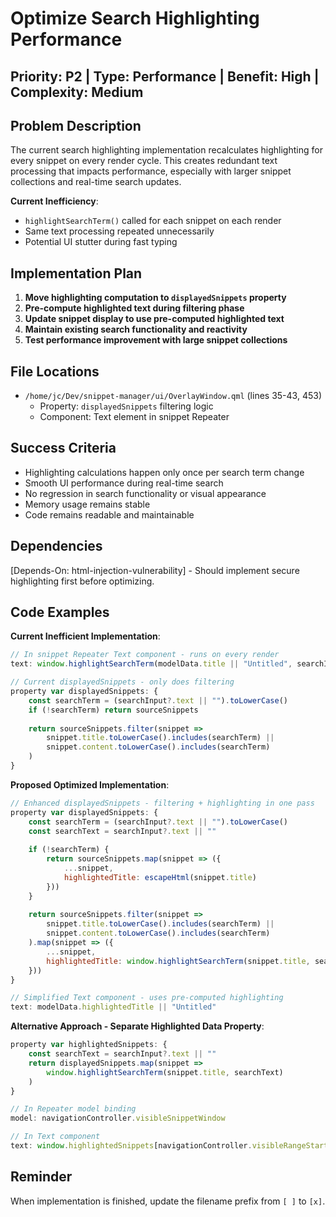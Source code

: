 # Optimize Search Highlighting Performance

## Priority: P2 | Type: Performance | Benefit: High | Complexity: Medium

## Problem Description

The current search highlighting implementation recalculates highlighting for every snippet on every render cycle. This creates redundant text processing that impacts performance, especially with larger snippet collections and real-time search updates.

**Current Inefficiency**:
- `highlightSearchTerm()` called for each snippet on each render
- Same text processing repeated unnecessarily
- Potential UI stutter during fast typing

## Implementation Plan

1. **Move highlighting computation to `displayedSnippets` property**
2. **Pre-compute highlighted text during filtering phase**
3. **Update snippet display to use pre-computed highlighted text**
4. **Maintain existing search functionality and reactivity**
5. **Test performance improvement with large snippet collections**

## File Locations

- `/home/jc/Dev/snippet-manager/ui/OverlayWindow.qml` (lines 35-43, 453)
  - Property: `displayedSnippets` filtering logic
  - Component: Text element in snippet Repeater

## Success Criteria

- Highlighting calculations happen only once per search term change
- Smooth UI performance during real-time search
- No regression in search functionality or visual appearance
- Memory usage remains stable
- Code remains readable and maintainable

## Dependencies

[Depends-On: html-injection-vulnerability] - Should implement secure highlighting first before optimizing.

## Code Examples

**Current Inefficient Implementation**:
```javascript
// In snippet Repeater Text component - runs on every render
text: window.highlightSearchTerm(modelData.title || "Untitled", searchInput?.text || "")

// Current displayedSnippets - only does filtering
property var displayedSnippets: {
    const searchTerm = (searchInput?.text || "").toLowerCase()
    if (!searchTerm) return sourceSnippets
    
    return sourceSnippets.filter(snippet => 
        snippet.title.toLowerCase().includes(searchTerm) ||
        snippet.content.toLowerCase().includes(searchTerm)
    )
}
```

**Proposed Optimized Implementation**:
```javascript
// Enhanced displayedSnippets - filtering + highlighting in one pass
property var displayedSnippets: {
    const searchTerm = (searchInput?.text || "").toLowerCase()
    const searchText = searchInput?.text || ""
    
    if (!searchTerm) {
        return sourceSnippets.map(snippet => ({
            ...snippet,
            highlightedTitle: escapeHtml(snippet.title)
        }))
    }
    
    return sourceSnippets.filter(snippet => 
        snippet.title.toLowerCase().includes(searchTerm) ||
        snippet.content.toLowerCase().includes(searchTerm)
    ).map(snippet => ({
        ...snippet,
        highlightedTitle: window.highlightSearchTerm(snippet.title, searchText)
    }))
}

// Simplified Text component - uses pre-computed highlighting
text: modelData.highlightedTitle || "Untitled"
```

**Alternative Approach - Separate Highlighted Data Property**:
```javascript
property var highlightedSnippets: {
    const searchText = searchInput?.text || ""
    return displayedSnippets.map(snippet => 
        window.highlightSearchTerm(snippet.title, searchText)
    )
}

// In Repeater model binding
model: navigationController.visibleSnippetWindow

// In Text component
text: window.highlightedSnippets[navigationController.visibleRangeStartIndex + index] || modelData.title || "Untitled"
```

## Reminder

When implementation is finished, update the filename prefix from `[ ]` to `[x]`.